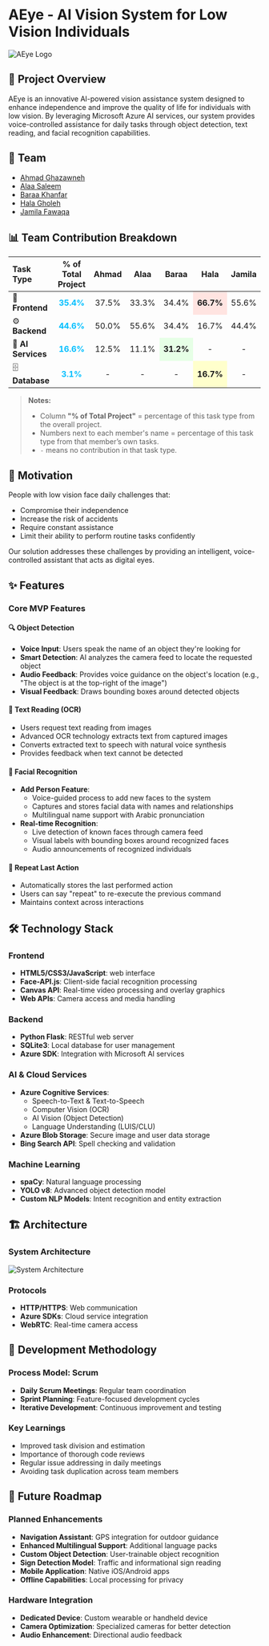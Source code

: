 # AEye - AI Vision System for Low Vision Individuals

![AEye Logo](static/images/logo.png)

## 🎯 Project Overview

AEye is an innovative AI-powered vision assistance system designed to enhance independence and improve the quality of life for individuals with low vision. By leveraging Microsoft Azure AI services, our system provides voice-controlled assistance for daily tasks through object detection, text reading, and facial recognition capabilities.

## 👥 Team

- [Ahmad Ghazawneh]()
- [Alaa Saleem](https://github.com/alaasaleem)
- [Baraa Khanfar](https://github.com/baraakh30)
- [Hala Gholeh](https://github.com/HalaGholeh)
- [Jamila Fawaqa](https://github.com/JamilaFawaqa)

## 📊 Team Contribution Breakdown

<table>
<thead>
<tr>
<th style="text-align:left;">Task Type</th>
<th style="text-align:center;">% of Total Project</th>
<th style="text-align:center;">Ahmad</th>
<th style="text-align:center;">Alaa</th>
<th style="text-align:center;">Baraa</th>
<th style="text-align:center;">Hala</th>
<th style="text-align:center;">Jamila</th>
</tr>
</thead>
<tbody>
<tr>
<td>🎨 <b>Frontend</b></td>
<td style="text-align:center; color:#00bfff;"><b>35.4%</b></td>
<td style="text-align:center;">37.5%</td>
<td style="text-align:center;">33.3%</td>
<td style="text-align:center;">34.4%</td>
<td style="text-align:center; background-color:#ffe4e1;"><b>66.7%</b></td>
<td style="text-align:center;">55.6%</td>
</tr>
<tr>
<td>⚙️ <b>Backend</b></td>
<td style="text-align:center; color:#00bfff;"><b>44.6%</b></td>
<td style="text-align:center;">50.0%</td>
<td style="text-align:center;">55.6%</td>
<td style="text-align:center;">34.4%</td>
<td style="text-align:center;">16.7%</td>
<td style="text-align:center;">44.4%</td>
</tr>
<tr>
<td>🤖 <b>AI Services</b></td>
<td style="text-align:center; color:#00bfff;"><b>16.6%</b></td>
<td style="text-align:center;">12.5%</td>
<td style="text-align:center;">11.1%</td>
<td style="text-align:center; background-color:#e6ffe6;"><b>31.2%</b></td>
<td style="text-align:center;">-</td>
<td style="text-align:center;">-</td>
</tr>
<tr>
<td>🗄️ <b>Database</b></td>
<td style="text-align:center; color:#00bfff;"><b>3.1%</b></td>
<td style="text-align:center;">-</td>
<td style="text-align:center;">-</td>
<td style="text-align:center;">-</td>
<td style="text-align:center; background-color:#ffffcc;"><b>16.7%</b></td>
<td style="text-align:center;">-</td>
</tr>
</tbody>
</table>

> **Notes:**  
> - Column **"% of Total Project"** = percentage of this task type from the overall project.  
> - Numbers next to each member's name = percentage of this task type from that member’s own tasks.  
> - `-` means no contribution in that task type.

## 🚀 Motivation

People with low vision face daily challenges that:
- Compromise their independence
- Increase the risk of accidents  
- Require constant assistance
- Limit their ability to perform routine tasks confidently

Our solution addresses these challenges by providing an intelligent, voice-controlled assistant that acts as digital eyes.

## ✨ Features

### Core MVP Features

#### 🔍 Object Detection
- **Voice Input**: Users speak the name of an object they're looking for
- **Smart Detection**: AI analyzes the camera feed to locate the requested object
- **Audio Feedback**: Provides voice guidance on the object's location (e.g., "The object is at the top-right of the image")
- **Visual Feedback**: Draws bounding boxes around detected objects

#### 📖 Text Reading (OCR)
- Users request text reading from images
- Advanced OCR technology extracts text from captured images
- Converts extracted text to speech with natural voice synthesis
- Provides feedback when text cannot be detected

#### 👤 Facial Recognition
- **Add Person Feature**: 
  - Voice-guided process to add new faces to the system
  - Captures and stores facial data with names and relationships
  - Multilingual name support with Arabic pronunciation
- **Real-time Recognition**:
  - Live detection of known faces through camera feed
  - Visual labels with bounding boxes around recognized faces
  - Audio announcements of recognized individuals

#### 🔄 Repeat Last Action
- Automatically stores the last performed action
- Users can say "repeat" to re-execute the previous command
- Maintains context across interactions

## 🛠 Technology Stack

### Frontend
- **HTML5/CSS3/JavaScript**: web interface
- **Face-API.js**: Client-side facial recognition processing
- **Canvas API**: Real-time video processing and overlay graphics
- **Web APIs**: Camera access and media handling

### Backend
- **Python Flask**: RESTful web server
- **SQLite3**: Local database for user management
- **Azure SDK**: Integration with Microsoft AI services

### AI & Cloud Services
- **Azure Cognitive Services**:
  - Speech-to-Text & Text-to-Speech
  - Computer Vision (OCR)
  - AI Vision (Object Detection)
  - Language Understanding (LUIS/CLU)
- **Azure Blob Storage**: Secure image and user data storage
- **Bing Search API**: Spell checking and validation

### Machine Learning
- **spaCy**: Natural language processing
- **YOLO v8**: Advanced object detection model
- **Custom NLP Models**: Intent recognition and entity extraction

## 🏗 Architecture

### System Architecture
![System Architecture](static/images/Architecture.png)

### Protocols
- **HTTP/HTTPS**: Web communication
- **Azure SDKs**: Cloud service integration
- **WebRTC**: Real-time camera access

## 🎯 Development Methodology

### Process Model: Scrum
- **Daily Scrum Meetings**: Regular team coordination
- **Sprint Planning**: Feature-focused development cycles
- **Iterative Development**: Continuous improvement and testing

### Key Learnings
- Improved task division and estimation
- Importance of thorough code reviews
- Regular issue addressing in daily meetings
- Avoiding task duplication across team members

## 🔮 Future Roadmap

### Planned Enhancements
- **Navigation Assistant**: GPS integration for outdoor guidance
- **Enhanced Multilingual Support**: Additional language packs
- **Custom Object Detection**: User-trainable object recognition
- **Sign Detection Model**: Traffic and informational sign reading
- **Mobile Application**: Native iOS/Android apps
- **Offline Capabilities**: Local processing for privacy

### Hardware Integration
- **Dedicated Device**: Custom wearable or handheld device
- **Camera Optimization**: Specialized cameras for better detection
- **Audio Enhancement**: Directional audio feedback
